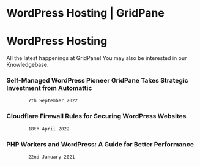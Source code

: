 # WordPress Hosting | GridPane

# WordPress Hosting

 

All the latest happenings at GridPane! You may also be interested in our Knowledgebase.

 

[](https://gridpane.com/blog/automattic-invests-in-gridpane/)

### Self-Managed WordPress Pioneer GridPane Takes Strategic Investment from Automattic

			7th September 2022		

[](https://gridpane.com/blog/cloudflare-firewall-rules-for-securing-wordpress-websites/)

### Cloudflare Firewall Rules for Securing WordPress Websites

			18th April 2022		

[](https://gridpane.com/blog/php-workers-and-wordpress-performance/)

### PHP Workers and WordPress: A Guide for Better Performance

			22nd January 2021		

